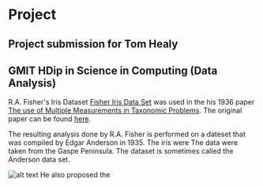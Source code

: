 # Project
## Project submission for Tom Healy 
## GMIT HDip in Science in Computing (Data Analysis)

R.A. Fisher's Iris Dataset  [Fisher Iris Data Set](https://archive.ics.uci.edu/ml/machine-learning-databases/iris/iris.data) was used in the his 1936 paper [The use of Multiple Measurements in Taxonomic Problems](http://rcs.chemometrics.ru/Tutorials/classification/Fisher.pdf). The original paper can be found [here](https://onlinelibrary.wiley.com/doi/epdf/10.1111/j.1469-1809.1936.tb02137.x).

The resulting analysis done by R.A. Fisher is performed on a dateset that was compiled by  Edgar Anderson in 1935. The iris were The data were  taken from the Gaspe Peninsula. The dataset is sometimes called the Anderson data set.

![alt text](src="https://cdn-images-1.medium.com/max/2100/1*2uGt_aWJoBjqF2qTzRc2JQ.jpeg")
He also proposed the 